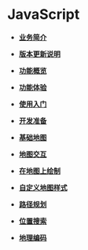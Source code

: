 # JavaScript<a name="ZH-CN_TOPIC_0000001099181286"></a>

-   **[业务简介](javascript-api-introduction.md)**  

-   **[版本更新说明](javascript-api-version-change-history.md)**  

-   **[功能概览](javascript-api-overview.md)**  

-   **[功能体验](javascript-api-experience.md)**  

-   **[使用入门](javascript-getting-started.md)**  

-   **[开发准备](javascript-api-preparations.md)**  

-   **[基础地图](javascript-basic-map.md)**  

-   **[地图交互](javascript-map-interaction.md)**  

-   **[在地图上绘制](javascript-drawing-on-map.md)**  

-   **[自定义地图样式](javascript-map-style-customization.md)**  

-   **[路径规划](javascript-path-planning.md)**  

-   **[位置搜索](javascript-location-search.md)**  

-   **[地理编码](javascript-geocoding.md)**  


